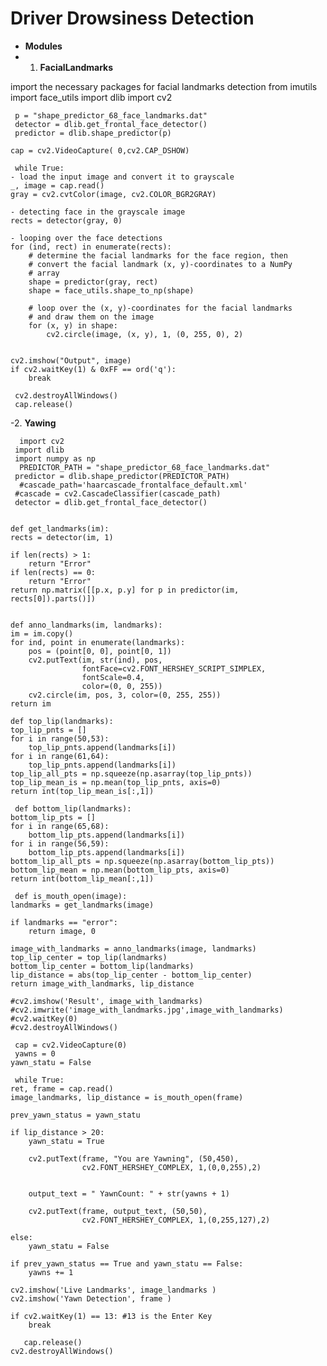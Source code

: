# Driver Drowsiness Detection
- **Modules**
- 1. **FacialLandmarks**

 import the necessary packages for facial landmarks detection
    from imutils import face_utils
    import dlib
    import cv2
 

     p = "shape_predictor_68_face_landmarks.dat"
     detector = dlib.get_frontal_face_detector()
     predictor = dlib.shape_predictor(p)

    cap = cv2.VideoCapture( 0,cv2.CAP_DSHOW)
 
     while True:
    - load the input image and convert it to grayscale
    _, image = cap.read()
    gray = cv2.cvtColor(image, cv2.COLOR_BGR2GRAY)
        
    - detecting face in the grayscale image
    rects = detector(gray, 0)
    
    - looping over the face detections
    for (ind, rect) in enumerate(rects):
        # determine the facial landmarks for the face region, then
        # convert the facial landmark (x, y)-coordinates to a NumPy
        # array
        shape = predictor(gray, rect)
        shape = face_utils.shape_to_np(shape)
    
        # loop over the (x, y)-coordinates for the facial landmarks
        # and draw them on the image
        for (x, y) in shape:
            cv2.circle(image, (x, y), 1, (0, 255, 0), 2)
    
   
    cv2.imshow("Output", image)
    if cv2.waitKey(1) & 0xFF == ord('q'):
        break

     cv2.destroyAllWindows()
     cap.release()


-2. **Yawing**
 
      import cv2
     import dlib
     import numpy as np
      PREDICTOR_PATH = "shape_predictor_68_face_landmarks.dat"
     predictor = dlib.shape_predictor(PREDICTOR_PATH)
      #cascade_path='haarcascade_frontalface_default.xml'
     #cascade = cv2.CascadeClassifier(cascade_path)
     detector = dlib.get_frontal_face_detector()


    def get_landmarks(im):
    rects = detector(im, 1)

    if len(rects) > 1:
        return "Error"
    if len(rects) == 0:
        return "Error"
    return np.matrix([[p.x, p.y] for p in predictor(im, rects[0]).parts()])

 
    def anno_landmarks(im, landmarks):
    im = im.copy()
    for ind, point in enumerate(landmarks):
        pos = (point[0, 0], point[0, 1])
        cv2.putText(im, str(ind), pos,
                    fontFace=cv2.FONT_HERSHEY_SCRIPT_SIMPLEX,
                    fontScale=0.4,
                    color=(0, 0, 255))
        cv2.circle(im, pos, 3, color=(0, 255, 255))
    return im

    def top_lip(landmarks):
    top_lip_pnts = []
    for i in range(50,53):
        top_lip_pnts.append(landmarks[i])
    for i in range(61,64):
        top_lip_pnts.append(landmarks[i])
    top_lip_all_pts = np.squeeze(np.asarray(top_lip_pnts))
    top_lip_mean_is = np.mean(top_lip_pnts, axis=0)
    return int(top_lip_mean_is[:,1])

     def bottom_lip(landmarks):
    bottom_lip_pts = []
    for i in range(65,68):
        bottom_lip_pts.append(landmarks[i])
    for i in range(56,59):
        bottom_lip_pts.append(landmarks[i])
    bottom_lip_all_pts = np.squeeze(np.asarray(bottom_lip_pts))
    bottom_lip_mean = np.mean(bottom_lip_pts, axis=0)
    return int(bottom_lip_mean[:,1])

     def is_mouth_open(image):
    landmarks = get_landmarks(image)
    
    if landmarks == "error":
        return image, 0
    
    image_with_landmarks = anno_landmarks(image, landmarks)
    top_lip_center = top_lip(landmarks)
    bottom_lip_center = bottom_lip(landmarks)
    lip_distance = abs(top_lip_center - bottom_lip_center)
    return image_with_landmarks, lip_distance

    #cv2.imshow('Result', image_with_landmarks)
    #cv2.imwrite('image_with_landmarks.jpg',image_with_landmarks)
    #cv2.waitKey(0)
    #cv2.destroyAllWindows()

     cap = cv2.VideoCapture(0)
     yawns = 0
    yawn_statu = False 

     while True:
    ret, frame = cap.read()   
    image_landmarks, lip_distance = is_mouth_open(frame)
    
    prev_yawn_status = yawn_statu  
    
    if lip_distance > 20:
        yawn_statu = True 
        
        cv2.putText(frame, "You are Yawning", (50,450), 
                    cv2.FONT_HERSHEY_COMPLEX, 1,(0,0,255),2)
        

        output_text = " YawnCount: " + str(yawns + 1)

        cv2.putText(frame, output_text, (50,50),
                    cv2.FONT_HERSHEY_COMPLEX, 1,(0,255,127),2)
        
    else:
        yawn_statu = False 
         
    if prev_yawn_status == True and yawn_statu == False:
        yawns += 1

    cv2.imshow('Live Landmarks', image_landmarks )
    cv2.imshow('Yawn Detection', frame )
    
    if cv2.waitKey(1) == 13: #13 is the Enter Key
        break
        
       cap.release()
    cv2.destroyAllWindows() 
